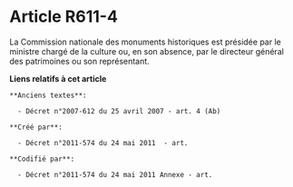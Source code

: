 # Article R611-4

La Commission nationale des monuments historiques est présidée par le ministre chargé de la culture ou, en son absence, par
le directeur général des patrimoines ou son représentant.

**Liens relatifs à cet article**

	**Anciens textes**:

	  - Décret n°2007-612 du 25 avril 2007 - art. 4 (Ab)

	**Créé par**:

	  - Décret n°2011-574 du 24 mai 2011  - art.

	**Codifié par**:

	  - Décret n°2011-574 du 24 mai 2011 Annexe - art.
